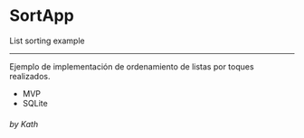 # SortApp
List sorting example
_____________________________________________________________________________

Ejemplo de implementación de ordenamiento de listas por toques realizados.

+ MVP
+ SQLite












<h6>by Kath</h6>

